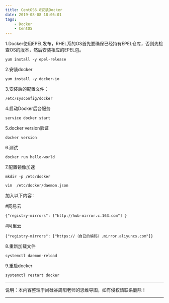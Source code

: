 ```yaml
---
title: CentOS6.8安装Docker
date: 2019-08-08 18:05:01
tags: 
    - Docker 
    - CentOS
---
```





1.Docker使用EPEL发布，RHEL系的OS首先要确保已经持有EPEL仓库，否则先检查OS的版本，然后安装相应的EPEL包。

	yum install -y epel-release


2.安装docker

    yum install -y docker-io

3.安装后的配置文件：

	/etc/sysconfig/docker

<!--more-->

4.启动Docker后台服务
	
	service docker start

5.docker version验证

	docker version

6.测试

  	docker run hello-world

7.配置镜像加速

   	mkdir -p /etc/docker
 
	vim  /etc/docker/daemon.json
   
加入以下内容：


     
 #网易云

	{"registry-mirrors": ["http://hub-mirror.c.163.com"] }
 
 
 
 #阿里云

	{"registry-mirrors": ["https://｛自已的编码｝.mirror.aliyuncs.com"]}

8.重新加载文件
     
    systemctl daemon-reload

9.重启docker
	
	systemctl restart docker



----------

说明：本内容整理于尚硅谷周阳老师的思维导图，如有侵权请联系删除！

----------
 
  
	
